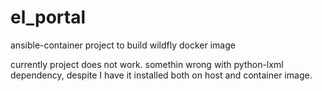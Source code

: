 # el_portal
ansible-container project to build wildfly docker image

currently project does not work.
somethin wrong with python-lxml dependency, despite I have it installed both on host and container image.

